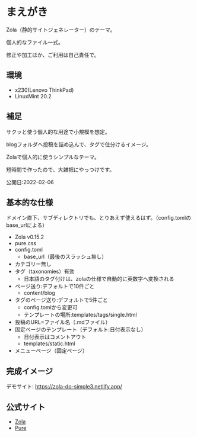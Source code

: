 # まえがき

Zola（静的サイトジェネレーター）のテーマ。

個人的なファイル一式。

修正や加工ほか、ご利用は自己責任で。


## 環境

- x230(Lenovo ThinkPad)
- LinuxMint 20.2


## 補足

サクッと使う個人的な用途で小規模を想定。

blogフォルダへ投稿を詰め込んで、タグで仕分けるイメージ。

Zolaで個人的に使うシンプルなテーマ。

短時間で作ったので、大雑把にやっつけです。

公開日:2022-02-06


## 基本的な仕様

ドメイン直下、サブディレクトリでも、とりあえず使えるはず。（config.tomlのbase_urlによる）

- Zola v0.15.2
- pure.css
- config.toml
	- base_url（最後のスラッシュ無し）
- カテゴリー無し
- タグ（taxonomies）有効
	- 日本語のタグ付けは、zolaの仕様で自動的に英数字へ変換される
- ページ送り:デフォルトで10件ごと
	- content/blog
- タグのページ送り:デフォルトで5件ごと
	- config.tomlから変更可
	- テンプレートの場所:templates/tags/single.html
- 投稿のURL=ファイル名（.mdファイル）
- 固定ページのテンプレート（デフォルト:日付表示なし）
	- 日付表示はコメントアウト
	- templates/static.html
- メニューページ（固定ページ）


## 完成イメージ

デモサイト: https://zola-do-simple3.netlify.app/


## 公式サイト

- [Zola](https://www.getzola.org/)
- [Pure](https://purecss.io/)

